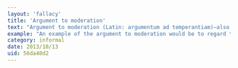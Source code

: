 ```yaml
---
layout: 'fallacy'
title: 'Argument to moderation'
text: "Argument to moderation (Latin: argumentum ad temperantiam)—also known as [argument from] middle ground, false compromise, gray fallacy, and the golden mean fallacy—is an informal fallacy which asserts that the truth must be found as a compromise between two opposite positions."
example: "An example of the argument to moderation would be to regard two opposed arguments - one person saying that slavery is always wrong, while another believes it to be legitimate - and conclude that the truth must therefore lie somewhere in between."
category: informal
date: 2013/10/13
uid: 56da40d2
---
```

